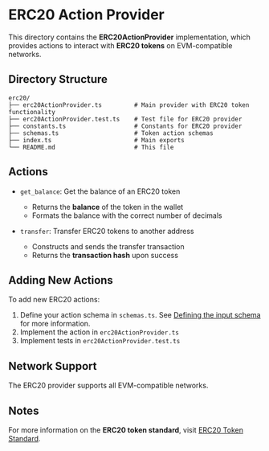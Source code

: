 # ERC20 Action Provider

This directory contains the **ERC20ActionProvider** implementation, which provides actions to interact with **ERC20 tokens** on EVM-compatible networks.

## Directory Structure

```
erc20/
├── erc20ActionProvider.ts         # Main provider with ERC20 token functionality
├── erc20ActionProvider.test.ts    # Test file for ERC20 provider
├── constants.ts                   # Constants for ERC20 provider
├── schemas.ts                     # Token action schemas
├── index.ts                       # Main exports
└── README.md                      # This file
```

## Actions

- `get_balance`: Get the balance of an ERC20 token

  - Returns the **balance** of the token in the wallet
  - Formats the balance with the correct number of decimals

- `transfer`: Transfer ERC20 tokens to another address

  - Constructs and sends the transfer transaction
  - Returns the **transaction hash** upon success

## Adding New Actions

To add new ERC20 actions:

1. Define your action schema in `schemas.ts`. See [Defining the input schema](https://github.com/coinbase/agentkit/blob/main/CONTRIBUTING-TYPESCRIPT.md#defining-the-input-schema) for more information.
2. Implement the action in `erc20ActionProvider.ts`
3. Implement tests in `erc20ActionProvider.test.ts`

## Network Support

The ERC20 provider supports all EVM-compatible networks.

## Notes

For more information on the **ERC20 token standard**, visit [ERC20 Token Standard](https://ethereum.org/en/developers/docs/standards/tokens/erc-20/).
